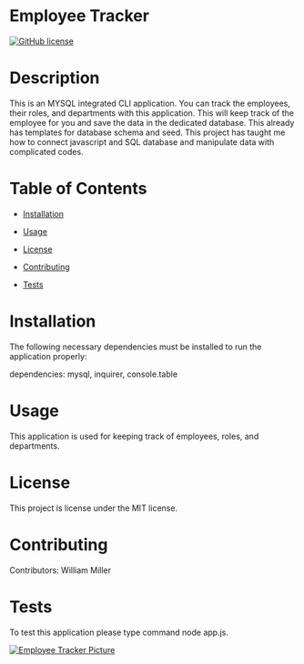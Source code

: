 
# Employee Tracker
[![GitHub license](https://img.shields.io/badge/license-MIT-blue.svg)](https://github.com/tr8b5/Employee-Tracker)

# Description

This is an MYSQL integrated CLI application. You can track the employees, their roles, and departments with this application. This will keep track of the employee for you and save the data in the dedicated database.
This already has templates for database schema and seed. This project has taught me how to connect javascript and SQL database and manipulate data with complicated codes. 

# Table of Contents 

* [Installation](#installation)

* [Usage](#usage)

* [License](#license)

* [Contributing](#contributing)

* [Tests](#tests)

# Installation

The following necessary dependencies must be installed to run the application properly:

dependencies: mysql, inquirer, console.table

# Usage

​This application is used for keeping track of employees, roles, and departments.

# License

This project is license under the MIT license.

# Contributing

​Contributors: William Miller

# Tests

To test this application please type command node app.js.

[![Employee Tracker Picture](https://i9.ytimg.com/vi/4Vw9_RDUBzs/mq2.jpg?sqp=CJC1roAG&rs=AOn4CLAsrNcjy6JTCSu7hqPxteiDES83tQ)](https://youtu.be/4Vw9_RDUBzs "employeeTrackerPic")
